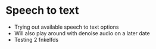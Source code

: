 # Speech to text

- Trying out available speech to text options
- Will also play around with denoise audio on a later date
- Testing 2 fnkelfds
